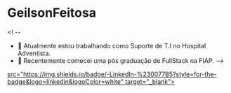 # GeilsonFeitosa

<! --

- 🔭 Atualmente estou trabalhando como Suporte de T.I no Hospital Adventista.
- 🌱 Recentemente comecei uma pós graduação de FullStack na FIAP.
-->
<div>
  <a href="https://www.linkedin.com/in/geilson-feitosa-584ab6198/" target="_blank"> src="https://img.shields.io/badge/-LinkedIn-%230077B5?style=for-the-badge&logo=linkedin&logoColor=white" target="_blank"></a>
</div>
